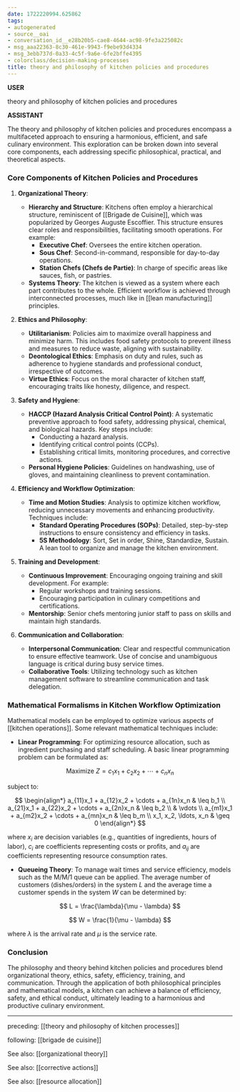 ```yaml
---
date: 1722220994.625862
tags:
- autogenerated
- source__oai
- conversation_id__e28b20b5-cae8-4644-ac98-9fe3a225082c
- msg_aaa22363-8c30-461e-9943-f9ebe93d4334
- msg_3ebb737d-0a33-4c5f-9a6e-6fe2bffe4395
- colorclass/decision-making-processes
title: theory and philosophy of kitchen policies and procedures
---
```


**USER**

theory and philosophy of kitchen policies and procedures


**ASSISTANT**

The theory and philosophy of kitchen policies and procedures encompass a multifaceted approach to ensuring a harmonious, efficient, and safe culinary environment. This exploration can be broken down into several core components, each addressing specific philosophical, practical, and theoretical aspects.

### Core Components of Kitchen Policies and Procedures

1. **Organizational Theory**:
   - **Hierarchy and Structure**: Kitchens often employ a hierarchical structure, reminiscent of [[Brigade de Cuisine]], which was popularized by Georges Auguste Escoffier. This structure ensures clear roles and responsibilities, facilitating smooth operations. For example:
     - **Executive Chef**: Oversees the entire kitchen operation.
     - **Sous Chef**: Second-in-command, responsible for day-to-day operations.
     - **Station Chefs (Chefs de Partie)**: In charge of specific areas like sauces, fish, or pastries.
   - **Systems Theory**: The kitchen is viewed as a system where each part contributes to the whole. Efficient workflow is achieved through interconnected processes, much like in [[lean manufacturing]] principles.

2. **Ethics and Philosophy**:
   - **Utilitarianism**: Policies aim to maximize overall happiness and minimize harm. This includes food safety protocols to prevent illness and measures to reduce waste, aligning with sustainability.
   - **Deontological Ethics**: Emphasis on duty and rules, such as adherence to hygiene standards and professional conduct, irrespective of outcomes. 
   - **Virtue Ethics**: Focus on the moral character of kitchen staff, encouraging traits like honesty, diligence, and respect.

3. **Safety and Hygiene**:
   - **HACCP (Hazard Analysis Critical Control Point)**: A systematic preventive approach to food safety, addressing physical, chemical, and biological hazards. Key steps include:
     - Conducting a hazard analysis.
     - Identifying critical control points (CCPs).
     - Establishing critical limits, monitoring procedures, and corrective actions.
   - **Personal Hygiene Policies**: Guidelines on handwashing, use of gloves, and maintaining cleanliness to prevent contamination.

4. **Efficiency and Workflow Optimization**:
   - **Time and Motion Studies**: Analysis to optimize kitchen workflow, reducing unnecessary movements and enhancing productivity. Techniques include:
     - **Standard Operating Procedures (SOPs)**: Detailed, step-by-step instructions to ensure consistency and efficiency in tasks.
     - **5S Methodology**: Sort, Set in order, Shine, Standardize, Sustain. A lean tool to organize and manage the kitchen environment.

5. **Training and Development**:
   - **Continuous Improvement**: Encouraging ongoing training and skill development. For example:
     - Regular workshops and training sessions.
     - Encouraging participation in culinary competitions and certifications.
   - **Mentorship**: Senior chefs mentoring junior staff to pass on skills and maintain high standards.

6. **Communication and Collaboration**:
   - **Interpersonal Communication**: Clear and respectful communication to ensure effective teamwork. Use of concise and unambiguous language is critical during busy service times.
   - **Collaborative Tools**: Utilizing technology such as kitchen management software to streamline communication and task delegation.

### Mathematical Formalisms in Kitchen Workflow Optimization

Mathematical models can be employed to optimize various aspects of [[kitchen operations]]. Some relevant mathematical techniques include:

- **Linear Programming**: For optimizing resource allocation, such as ingredient purchasing and staff scheduling. A basic linear programming problem can be formulated as:

$$
\text{Maximize } Z = c_1x_1 + c_2x_2 + \cdots + c_nx_n
$$

subject to:

$$
\begin{align*}
a_{11}x_1 + a_{12}x_2 + \cdots + a_{1n}x_n & \leq b_1 \\
a_{21}x_1 + a_{22}x_2 + \cdots + a_{2n}x_n & \leq b_2 \\
& \vdots \\
a_{m1}x_1 + a_{m2}x_2 + \cdots + a_{mn}x_n & \leq b_m \\
x_1, x_2, \ldots, x_n & \geq 0
\end{align*}
$$

where $x_i$ are decision variables (e.g., quantities of ingredients, hours of labor), $c_i$ are coefficients representing costs or profits, and $a_{ij}$ are coefficients representing resource consumption rates.

- **Queueing Theory**: To manage wait times and service efficiency, models such as the M/M/1 queue can be applied. The average number of customers (dishes/orders) in the system $L$ and the average time a customer spends in the system $W$ can be determined by:

$$
L = \frac{\lambda}{\mu - \lambda}
$$

$$
W = \frac{1}{\mu - \lambda}
$$

where $\lambda$ is the arrival rate and $\mu$ is the service rate.

### Conclusion

The philosophy and theory behind kitchen policies and procedures blend organizational theory, ethics, safety, efficiency, training, and communication. Through the application of both philosophical principles and mathematical models, a kitchen can achieve a balance of efficiency, safety, and ethical conduct, ultimately leading to a harmonious and productive culinary environment.


---

preceding: [[theory and philosophy of kitchen processes]]  


following: [[brigade de cuisine]]

See also: [[organizational theory]]


See also: [[corrective actions]]


See also: [[resource allocation]]